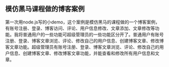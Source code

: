 ## 模仿黑马课程做的博客案例

​		第一次用node.js写的小demo，这个案例是模仿黑马的课程做的一个博客案例，有账号注册、登录、博客访问、评论、用户信息修改、文章添加、文章修改等功能。我将普通用户的一些功能可超级管理员的一些功能区分开了。普通用户有账号注册、登录、博客文章浏览、评论、修改自己的用户信息、创建博客文章、修改博客文章功能。超级管理员有账号注册、登录、博客文章浏览、评论、修改自己的用户信息、创建博客文章、修改博客文章功能，并能查看和修改所有用户信息和文章。